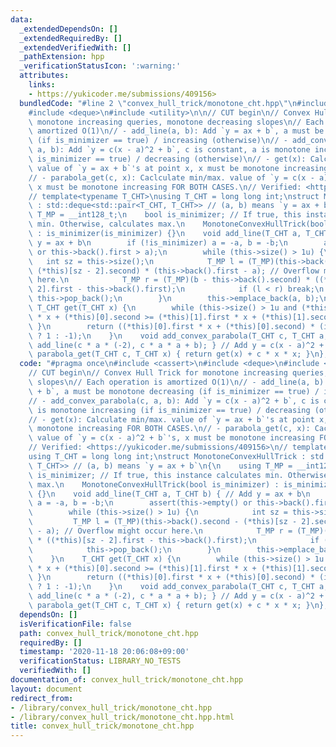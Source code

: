```yaml
---
data:
  _extendedDependsOn: []
  _extendedRequiredBy: []
  _extendedVerifiedWith: []
  _pathExtension: hpp
  _verificationStatusIcon: ':warning:'
  attributes:
    links:
    - https://yukicoder.me/submissions/409156>
  bundledCode: "#line 2 \"convex_hull_trick/monotone_cht.hpp\"\n#include <cassert>\n\
    #include <deque>\n#include <utility>\n\n// CUT begin\n// Convex Hull Trick for\
    \ monotone increasing queries, monotone decreasing slopes\n// Each operation is\
    \ amortized O(1)\n// - add_line(a, b): Add `y = ax + b`, a must be monotone decreasing\
    \ (if is_minimizer == true) / increasing (otherwise)\n// - add_convex_parabola(c,\
    \ a, b): Add `y = c(x - a)^2 + b`, c is constant, a is monotone increasing (if\
    \ is_minimizer == true) / decreasing (otherwise)\n// - get(x): Calculate min/max.\
    \ value of `y = ax + b`'s at point x, x must be monotone increasing FOR BOTH CASES.\n\
    // - parabola_get(c, x): Caclculate min/max. value of `y = c(x - a)^2 + b`'s,\
    \ x must be monotone increasing FOR BOTH CASES.\n// Verified: <https://yukicoder.me/submissions/409156>\n\
    // template<typename T_CHT>\nusing T_CHT = long long int;\nstruct MonotoneConvexHullTrick\
    \ : std::deque<std::pair<T_CHT, T_CHT>> // (a, b) means `y = ax + b`\n{\n    using\
    \ T_MP = __int128_t;\n    bool is_minimizer; // If true, this instance calculates\
    \ min. Otherwise, calculates max.\n    MonotoneConvexHullTrick(bool is_minimizer)\
    \ : is_minimizer(is_minimizer) {}\n    void add_line(T_CHT a, T_CHT b) { // Add\
    \ y = ax + b\n        if (!is_minimizer) a = -a, b = -b;\n        assert(this->empty()\
    \ or this->back().first > a);\n        while (this->size() > 1u) {\n         \
    \   int sz = this->size();\n            T_MP l = (T_MP)(this->back().second -\
    \ (*this)[sz - 2].second) * (this->back().first - a); // Overflow might occur\
    \ here.\n            T_MP r = (T_MP)(b - this->back().second) * ((*this)[sz -\
    \ 2].first - this->back().first);\n            if (l < r) break;\n           \
    \ this->pop_back();\n        }\n        this->emplace_back(a, b);\n    }\n   \
    \ T_CHT get(T_CHT x) {\n        while (this->size() > 1u and (*this)[0].first\
    \ * x + (*this)[0].second >= (*this)[1].first * x + (*this)[1].second) { this->pop_front();\
    \ }\n        return ((*this)[0].first * x + (*this)[0].second) * (is_minimizer\
    \ ? 1 : -1);\n    }\n    void add_convex_parabola(T_CHT c, T_CHT a, T_CHT b) {\
    \ add_line(c * a * (-2), c * a * a + b); } // Add y = c(x - a)^2 + b\n    T_CHT\
    \ parabola_get(T_CHT c, T_CHT x) { return get(x) + c * x * x; }\n};\n"
  code: "#pragma once\n#include <cassert>\n#include <deque>\n#include <utility>\n\n\
    // CUT begin\n// Convex Hull Trick for monotone increasing queries, monotone decreasing\
    \ slopes\n// Each operation is amortized O(1)\n// - add_line(a, b): Add `y = ax\
    \ + b`, a must be monotone decreasing (if is_minimizer == true) / increasing (otherwise)\n\
    // - add_convex_parabola(c, a, b): Add `y = c(x - a)^2 + b`, c is constant, a\
    \ is monotone increasing (if is_minimizer == true) / decreasing (otherwise)\n\
    // - get(x): Calculate min/max. value of `y = ax + b`'s at point x, x must be\
    \ monotone increasing FOR BOTH CASES.\n// - parabola_get(c, x): Caclculate min/max.\
    \ value of `y = c(x - a)^2 + b`'s, x must be monotone increasing FOR BOTH CASES.\n\
    // Verified: <https://yukicoder.me/submissions/409156>\n// template<typename T_CHT>\n\
    using T_CHT = long long int;\nstruct MonotoneConvexHullTrick : std::deque<std::pair<T_CHT,\
    \ T_CHT>> // (a, b) means `y = ax + b`\n{\n    using T_MP = __int128_t;\n    bool\
    \ is_minimizer; // If true, this instance calculates min. Otherwise, calculates\
    \ max.\n    MonotoneConvexHullTrick(bool is_minimizer) : is_minimizer(is_minimizer)\
    \ {}\n    void add_line(T_CHT a, T_CHT b) { // Add y = ax + b\n        if (!is_minimizer)\
    \ a = -a, b = -b;\n        assert(this->empty() or this->back().first > a);\n\
    \        while (this->size() > 1u) {\n            int sz = this->size();\n   \
    \         T_MP l = (T_MP)(this->back().second - (*this)[sz - 2].second) * (this->back().first\
    \ - a); // Overflow might occur here.\n            T_MP r = (T_MP)(b - this->back().second)\
    \ * ((*this)[sz - 2].first - this->back().first);\n            if (l < r) break;\n\
    \            this->pop_back();\n        }\n        this->emplace_back(a, b);\n\
    \    }\n    T_CHT get(T_CHT x) {\n        while (this->size() > 1u and (*this)[0].first\
    \ * x + (*this)[0].second >= (*this)[1].first * x + (*this)[1].second) { this->pop_front();\
    \ }\n        return ((*this)[0].first * x + (*this)[0].second) * (is_minimizer\
    \ ? 1 : -1);\n    }\n    void add_convex_parabola(T_CHT c, T_CHT a, T_CHT b) {\
    \ add_line(c * a * (-2), c * a * a + b); } // Add y = c(x - a)^2 + b\n    T_CHT\
    \ parabola_get(T_CHT c, T_CHT x) { return get(x) + c * x * x; }\n};\n"
  dependsOn: []
  isVerificationFile: false
  path: convex_hull_trick/monotone_cht.hpp
  requiredBy: []
  timestamp: '2020-11-18 20:06:08+09:00'
  verificationStatus: LIBRARY_NO_TESTS
  verifiedWith: []
documentation_of: convex_hull_trick/monotone_cht.hpp
layout: document
redirect_from:
- /library/convex_hull_trick/monotone_cht.hpp
- /library/convex_hull_trick/monotone_cht.hpp.html
title: convex_hull_trick/monotone_cht.hpp
---
```

